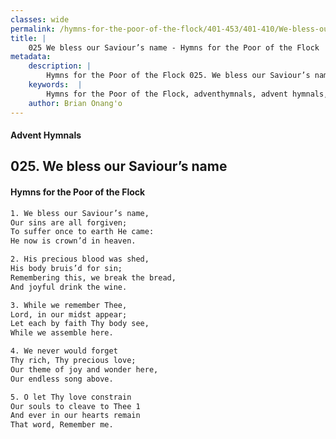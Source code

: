 ```yaml
---
classes: wide
permalink: /hymns-for-the-poor-of-the-flock/401-453/401-410/We-bless-our-Saviour’s-name/
title: |
    025 We bless our Saviour’s name - Hymns for the Poor of the Flock
metadata:
    description: |
        Hymns for the Poor of the Flock 025. We bless our Saviour’s name. We bless our Saviour’s name, Our sins are all forgiven; To suffer once to earth He came: He now is crown’d in heaven. 
    keywords:  |
        Hymns for the Poor of the Flock, adventhymnals, advent hymnals, We bless our Saviour’s name, We bless our Saviour’s name,, 
    author: Brian Onang'o
---
```


#### Advent Hymnals
## 025. We bless our Saviour’s name
####  Hymns for the Poor of the Flock

```txt
1. We bless our Saviour’s name,
Our sins are all forgiven;
To suffer once to earth He came:
He now is crown’d in heaven.

2. His precious blood was shed,
His body bruis’d for sin; 
Remembering this, we break the bread, 
And joyful drink the wine.

3. While we remember Thee,
Lord, in our midst appear;
Let each by faith Thy body see,
While we assemble here.

4. We never would forget
Thy rich, Thy precious love;
Our theme of joy and wonder here,
Our endless song above.

5. O let Thy love constrain
Our souls to cleave to Thee 1 
And ever in our hearts remain 
That word, Remember me.
```
